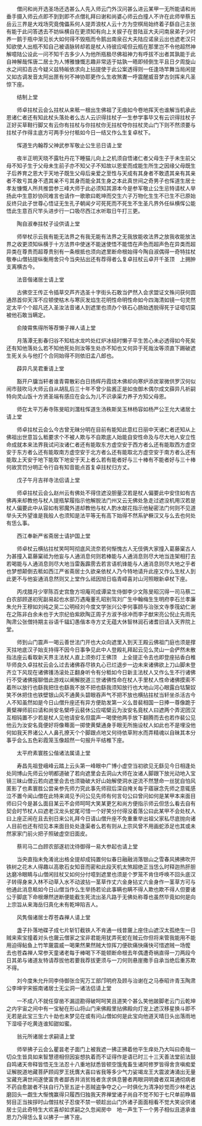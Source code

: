 <!-- { "loadSidebar": true } -->
　　僧问和尚开选圣场还选甚么人先入师云门外汉问甚么进云某甲一无所能请和尚垂手摄入师云点即不到到即不点僧礼拜曰谢和尚婆心师云白撞人不许在此师举蔡五岳云三界是大戏场究竟傀儡系何人提弄浪杖人云十方为空棋局始终着子繇自己主张有能于此问答透去不妨纵横自在更须知有向上关捩子在昔陆亘大夫问南泉弟子少时养一鹅于瓶中渐见长大如何得不毁瓶而令鹅出南泉召大夫陆应诺泉云出也遮老汉只知欲使人出瓶不知自己被语脉转却若是杖人待彼应喏但云瓶在那里岂不令他超然神解噫陆公设此一问不知千古多少人为他所瓶极尽佛祖神力有呼拔不出者其孰能于此自神解哉恽唐二居士为人博雅慷慨志趣非常适于姑孰一晤即倾倒生平且日夕周旋山水之间扣击古今疑义兹特皈依求向上拈提使于此公案透得则一任逢场竿舞当局闲提又如古调发音太阿出匣有何不神协耶更作么生收煞聻一呼震醒威音梦古剑挥来凡圣惊下座。

　　结制上堂

　　师卓拄杖云会么拄杖从来秪一根出生佛祖了无痕如今卷地挥天也谁解当机承此恩诸仁者还有知此杖头落处者么古人云识得拄杖子一生参学事毕又有云识得拄杖子正好买草鞋行脚又有云你有拄杖与你拄杖你无拄杖夺你拄杖灵山门下则不然须要与拄杖子作得主底方可两手分付秪如今日一结又作么生复卓杖下。

　　恽道生内翰荐父神武参军敬止公生忌日请上堂

　　夜半正明天晓不露牡丹花下睡猫儿向上之机须自悟诸仁者父母生子于未生前父母不知子生于父母未生前子亦不知父子不知故以恩爱而成能生所生之因缘父母既生子后养育之恩大于天地子既生父母后亲爱之至性与天成有其身者不敢遗其亲有其亲者不敢亏其身不遗其亲不亏其身而能全其生身之本此真世间之奇男子也恽道生居士孝友慷慨人所共推尝参三峰大师于此必须知其源本今是参军敬止公生忌特请杖人举扬此中生意妙协同难言也请作一歌歌曰乾坤而交生六子万物化生生不已生不已原始反终只此子世尊心悟证无生孔子朝闻夕可死死而不死生不生圣凡界外任纵横恽公能悟此生意百尺竿头进步行一口吸尽西江水听取日午打三更。

　　陶自淑奉拄杖子设供请上堂

　　师举杖示云我有能无法界之有我无能有法界之无我放能收法界之放我收能放法界之收更须知纵横于十方法界中使迷不能迷使悟不能悟在声色而超声色在异类而超异类在尊贵而超尊贵别有一条根抵也须向遮里断命根始得今陶自淑偶得一奇特拄杖敬奉山僧拈提纵衡用舍只今当央拈出还有荐得者么复卓拄杖云卓开千圣顶　上拥肿支离横古今。

　　法音偕诸居士请上堂

　　古佛空王传正令插草交芦齐选圣十字街头石敢当俨然入会求盟证文殊问获何圆通昂首仰天浑不应顿使枯木与寒灰发焰生花明性命明性命如今四海清如镜一句灵然定太平个个超凡还入圣汝法音诸人到遮里也须办个铁石心肠始透脱得死于证噫切莫被他石敢当瞒定。

　　俞陵霄焦得所等荐懒子禅人请上堂

　　月落潭无影春归谷不知枯水龙吟处红炉冰结时懒子平生苦心未必透得如今死矣还有知他落处么若不知他死处则汝等生处亦不知也又何异于死哉汝等须直下踢破遮生死关头与他打个合同始得不则依旧孟八郎也。

　　薜异凡吴君重请上堂

　　豁开户牖当轩者谁青霄散彩白日扬辉丹霞烧木佛却向寒炉添炭翠微供罗汉何似闹市鼓吹马大师云自从胡乱后三十年不曾少盐酱正是如虫御木偶尔成文薛异凡祈嗣特向灵山饭十方贤圣端有感应在会么为儿不识承渠力养子方知父母恩。

　　师在太平万寿寺陈旻昭刘灊柱恽道生汤秩斯吴玉林杨容如杨严公王允大诸居士请上堂

　　师卓拄杖云会么今古曾无昧分明在目前有能知此意红日丽中天诸仁者还知从上佛祖出世意旨么秪要求个不被人欺与不自欺底人始能自安性命及与尽大地人安立性命成就本来法界我试问汝诸仁者还有能取东方虚空安于西方者么还有能取西方虚空安于东方者么还有能取南方虚空安于北方者么还有能取北方虚空安于南方者么还有能取上天安于地下能取下地安于天上者么若有能者好与三十棒有不能者好与三十棒何故赏罚分明正令行自有知音能点首复卓拄杖归方丈。

　　戊子午月吉祥寺法侣请上堂

　　师卓拄杖云会么赵州云有佛处不得住遮没胆量汉若是杖人偏要此中安住如有古佛再来却教他与杖人提瓶挈履指示他解脱法门州又云无佛处急走过遮没机用汉若是杖人偏要此中从容如有邪魔外道却教他与杖人酌水献花指示他秘密法门何则不见道举头天外望谁是我般人也须知是法平等无有高下始得不然系驴橛汉又与么去也何处有恁么事。

　　西江奉新严省斋居士请护国上堂

　　师卓杖云横拈拄杖笑呵呵彻底风流奈若何惭愧古人无伎俩大家撞入葛藤窠古人为甚撞入葛藤窠祗为他妄与人通消息何则若棒能与人通消息则尽大地当连架相打去若喝能与人通消息则尽大地当雷轰霹雳去若言语机锋能与人通消息则尽大地之乎者也梦想颠倒去秪如西江严省斋居士久欲亲依杖人乃今特地请升此座又作么生杖人到此更不与他妄通消息然则又上堂作么祗因旭日临青嶂喜对山河照眼新卓杖下座。

　　丙戌腊月少宰陈百史宫詹方坦庵司成谭梁生侍御李少文陈旻昭沉得一司马蔡二白农部顾遂初宪副易起也水部万遇庵董孔昭别驾刘广生中翰梅生生明府李石兰孝廉朱允升王穆如刘纯之吴二公明经刘今度文学张兴公李何事顾与治张文寺季筏幼仁谢在之陈非白余未也于大宗纪伯紫欧陶正周子方淑予徐冲而李子猷宋亮公倪止先雨先陶肃公张僧持期主谷语千辐幻愚偕本寺方丈无蕴大休智林润石诸耆旧请入天界院上堂。

　　师到山门震声一喝云善世法门开也大众向遮里入到天王殿云佛祖门庭也须是撑天拄地底汉子始支持得不因今日事争见此中人登殿礼拜起云见么灵山一会俨然未散指法座云看取新天界主法杖人直上须弥灯王佛顶　上全提正令去也即登座拈香白椎毕师良久卓拄杖云会么过去诸佛吞尽铁丸心已烂退步一边未来诸佛欲上刀山脚未登齐立下风现在诸佛镬汤滚处正翻身听令有分秪如今日新主法杖人又作么生不行诸佛行不受诸佛报聊借此游戏以阐解脱道三世诸佛性命在杖人手里杖人性命诸佛摸索不着所以放行也繇我把住也繇我不放不把也繇我须知放行也大地山河心眼露白牯黧奴笑不休把住也铁壁银山风不通黄头碧眼吞声气不把不放也横拈拄杖当轩坐杀活古今人不知虽然如是今日山僧升座还有异方便助发第一义么昔裴相国一日捧一尊像跪于黄檗禅师前曰请和尚安名檗呼云裴休公应喏檗云为汝安名竟杖人曰遮两个弄泥团汉互相钝置不少若是杖人见他请安名但震声一喝使他两手放下翻腾而去也若作裴公见他云为汝安名竟便好将像蓦面一掷使黄檗通身手眼无所施设杖人如此也不是埋没他何如我天界诸公人人鼻孔撩天个个脚跟点地又何待依草附水而弄精魂以自昧其本分事乎会么五色彩霞笼玉像超然一句报升平结椎下座。

　　太平府素寰胜公偕诸法属请上堂

　　寿昌先祖登峨峰云踏上云头第一峰眼中广博小虚空当初欲见无繇见今日相逢处处同博山先师云分明都道破了若向遮里会去洞山大师在汝诸人脚跟下放光动地入宝镜三昧山僧云若向遮里会去也须锄破大好山始解使洞水逆流不然慧命一丝犹自怕风匿影了也素寰胜公尝亲参先师力究此事先师寂后深自掩关每于寤寐念先师之意辄感泣不置今闻山僧在此特来谒见予问公见先师有何言句公曰曾问如何是某甲本来面目师曰只今是甚么面目某云不会师呵呵大笑某更乞和尚方便指示师云但恁么看去自有契会时节杖人曰遮老汉龙头蛇尾可惜一个好笑分付得没着落公曰此某甲不会处杖人曰上座正闹在且去别日来公礼拜今日请山僧升座不免重重举出祖父家私尽底抛向诸人目前也还有彻见本来面目处处逢渠者么若有则从上宗风曾不用画蛇添足也其或未然家家门前火把子照破虚空旧面皮。

　　蔡司马二白顾农部遂初沈待御得一易大参起也请上堂

　　当央直指未免淆讹出格全提却成钝置何似春日融融消落银山之雪春风拂拂吹开铁树之花木人得趣以高歌石女知音而密和此段天机太煞超绝正当恁么时释迦热肝胆达磨冷眼睛与山僧闲拄杖又如何分付噫到遮里也须是个罗笼不肯住呼唤不回头底汉子转得身来入林不动草入水不动波拈一茎草作丈六金身拈丈六金身作一茎草方可与他通此消息秪如今日山僧当作么生举扬若论此事瞒也瞒不得人欺也欺不得人但要诸公于脚底下命根爆然迸断便能截生死流出圣凡路于无佛处称尊也虽然毕竟如何是向上宗旨从来海岳归真化未有乾坤陷吉人。

　　风隽偕诸居士荐苍森禅人请上堂

　　盏子扑落地碟子成七片斩钉截铁人不肯通一线昔奯上座住山遮汉太孤绝生一日贼来索宝撞着对头也奯云僧家之宝非君能用犹弄死蛇在贼云你但将来管我能用不能用迫得鲇鱼上竹竿奯震威一喝果然果然贼大惊挥刀便砍痛快痛快可惜遮贼一场懡　去也苍森禅人常参天童诸老每于棒喝下不能顿断命根去年偶遭奇祸直得一刀两段今日其弟与诸道友特请荐拔他若要我荐拔更须与一刀何则悬崖撒手自承当绝后重苏欺不得。

　　刘今度朱允升同李侍御张佥宪万工部邝明府及顾与治谢在之马泰昭许青玉陶肃公李坤宇宋振南诸居士无尘洞一诸法侣请上堂

　　一不成八不就任穿凿不漏逗勘得破呵呵笑且道笑个甚么笑他跛脚老云门云乾坤之内宇宙之间中有一宝秘在形山将山门来佛殿里拈佛殿向灯宠上遮汉移星换斗即不无若是此宝三生六十劫也未梦见在或有问山僧如何是此宝向他道天晴日头出落雨地下湿哑子吃黄连谁知甜如蜜。

　　翁元所诸居士求嗣请上堂

　　师举拂子云会么瞿昙老子面门上被我遮一拂正拂着他平生痒处乃大叫曰奇哉一切众生皆具如来智慧德相但因妄想执着而不证得作是语已时三十三天善法堂前法鼓自鸣诸天帝释皆悟无生法忍十八重地狱悉皆顿空饿鬼畜生诸阿修罗皆得舍贪嗔痴爱证解脱道地藏菩萨顾阎罗王抚膺大喜曰省我等多少气力娑竭龙王大震波涛涌出无量宝藏充满世间遂使富贵者鄙吝并消贫贱者贪求俱息瞽者两眼洞明聋者双耳通彻病者不药自愈跛者不扶自行乃至五逆十恶贼盗争夺之心一时俱化为清净妙觉而少林老达磨回头一觑生大惭愧赢得只履西归独我天界禅堂诸子尚自不觉不知于七尺单前睁眉努目正当挨拶时山僧拄杖子忍俊不禁一顿趁出山门外诸子面面相看不觉大笑设供诸居士见此奇特生大欢喜却如求嗣之久忽闻房中　地一声生下一个男子相似且道承谁恩力乃得恁么复以拂子一拂下座。

